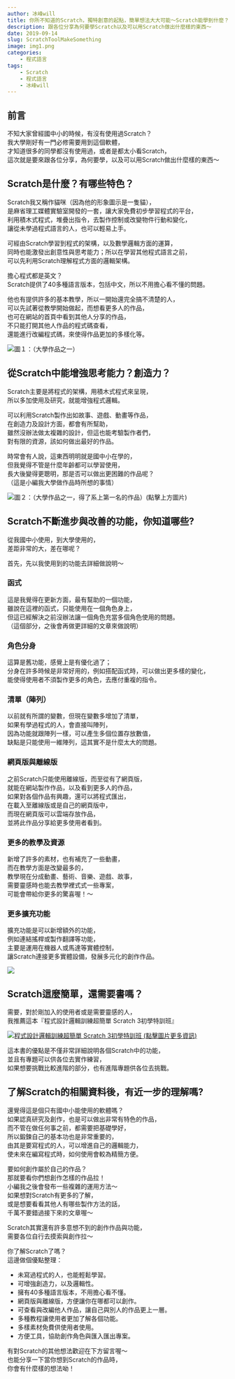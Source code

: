 ```yaml
---
author: 冰峰will
title: 你所不知道的Scratch，獨特創意的起點，簡單想法大大可能～Scratch能學到什麼？實現你的獨特創意，不可不知的創造工具
description: 跟各位分享為何要學Scratch以及可以用Scratch做出什麼樣的東西～
date: 2019-09-14
slug: ScratchToolMakeSomething
image: img1.png
categories:
    - 程式語言
tags: 
    - Scratch
    - 程式語言
    - 冰峰will
---
```


## 前言
不知大家曾經國中小的時候，有沒有使用過Scratch？  
我大學剛好有一門必修需要用到這個軟體，  
才知道很多的同學都沒有使用過，或者是都太小看Scratch，  
這次就是要來跟各位分享，為何要學，以及可以用Scratch做出什麼樣的東西～  


## Scratch是什麼？有哪些特色？
Scratch我又稱作貓咪（因為他的形象圖示是一隻貓），  
是麻省理工媒體實驗室開發的一套，讓大家免費初步學習程式的平台，  
利用積木式程式，堆疊出指令，去製作控制或改變物件行動和變化，  
讓從未學過程式語言的人，也可以輕易上手。

可經由Scratch學習到程式的架構，以及數學邏輯方面的運算，  
同時也能激發出創意性與思考能力；所以在學習其他程式語言之前，  
可以先利用Scratch理解程式方面的邏輯架構。

擔心程式都是英文？  
Scratch提供了40多種語言版本，包括中文，所以不用擔心看不懂的問題。

他也有提供許多的基本教學，所以一開始還完全搞不清楚的人，  
可以先試著從教學開始做起，而想看更多人的作品，  
也可在網站的首頁中看到其他人分享的作品，  
不只能打開其他人作品的程式碼查看，  
還能進行改編程式碼，來使得作品更加的多樣化等。  
 
![圖１：（大學作品之一）](img2.png)


## 從Scratch中能增強思考能力？創造力？
Scratch主要是將程式的架構，用積木式程式來呈現，  
所以多加使用及研究，就能增強程式邏輯。

可以利用Scratch製作出如故事、遊戲、動畫等作品，  
在創造力及設計方面，都會有所幫助，  
雖然沒辦法做太複雜的設計，但這也能考驗製作者們，  
對有限的資源，該如何做出最好的作品。

時常會有人說，這東西明明就是國中小在學的，  
但我覺得不管是什麼年齡都可以學習使用，  
長大後變得更聰明，那是否可以做出更困難的作品呢？  
（這是小編我大學做作品時所想的事情）
 
![圖２：（大學作品之一，得了系上第一名的作品）(點擊上方圖片)](gif1.gif)


## Scratch不斷進步與改善的功能，你知道哪些?
從我國中小使用，到大學使用的，  
差距非常的大，差在哪呢？

首先，先以我使用到的功能去詳細做說明～  

### 函式
這是我覺得在更新方面，最有幫助的一個功能，  
雖說在這裡的函式，只能使用在一個角色身上，  
但這已經解決之前沒辦法讓一個角色充當多個角色使用的問題。  
（這個部分，之後會再做更詳細的文章來做說明）

### 角色分身
這算是舊功能，感覺上是有優化過了；  
分身在許多時候是非常好用的，例如搭配函式時，可以做出更多樣的變化，  
能使得使用者不須製作更多的角色，去應付重複的指令。

### 清單（陣列）
以前就有所謂的變數，但現在變數多增加了清單，  
如果有學過程式的人，會直接叫陣列，  
因為功能就跟陣列一樣，可以產生多個位置存放數值，  
缺點是只能使用一維陣列，這其實不是什麼太大的問題。

### 網頁版與離線版
之前Scratch只能使用離線版，而至從有了網頁版，  
就能在網站製作作品，以及看到更多人的作品，  
如果對各個作品有興趣，還可以將程式匯出，  
在載入至離線版或是自己的網頁版中，  
而現在網頁版可以雲端存放作品，  
並將此作品分享給更多使用者看到。

### 更多的教學及資源
新增了許多的素材，也有補充了一些動畫，  
而在教學方面是改變最多的，  
教學現在分成動畫、藝術、音樂、遊戲、故事，  
需要靈感時也能去教學裡式式一些專案，  
可能會帶給你更多的驚喜喔！～

### 更多擴充功能
擴充功能是可以新增額外的功能，  
例如連結搖桿或製作翻譯等功能，  
主要是運用在機器人或馬達等實體控制，  
讓Scratch連接更多實體設備，發展多元化的創作作品。

![](img3.png)
 

## Scratch這麼簡單，還需要書嗎？  
需要，對於剛加入的使用者或是需要靈感的人，  
我推薦這本『程式設計邏輯訓練超簡單 Scratch 3初學特訓班』  
 
[![程式設計邏輯訓練超簡單 Scratch 3初學特訓班  (點擊圖片更多資訊)](book1.png)](https://www.books.com.tw/products/0010825027 "博客來連結：程式設計邏輯訓練超簡單 Scratch 3初學特訓班")

這本書的優點是不僅非常詳細說明各個Scratch中的功能，  
並且有專題可以供各位去實作練習，  
如果想要挑戰比較進階的部分，也有進階專題供各位去挑戰。


## 了解Scratch的相關資料後，有近一步的理解嗎?
還覺得這是個只有國中小能使用的軟體嗎？  
如果認真研究及創作，也是可以做出非常有特色的作品，  
而不管在做任何事之前，都需要把基礎學好，  
所以鍛鍊自己的基本功也是非常重要的，  
由其是要寫程式的人，可以增進自己的邏輯能力，  
使未來在編寫程式時，如何使用會較為精簡方便。

要如何創作屬於自己的作品？  
那就要看你們想創作怎樣的作品拉！  
小編我之後會發布一些複雜的運用方法～  
如果想對Scratch有更多的了解，  
或是想要看看其他人有哪些製作方法的話，  
千萬不要錯過接下來的文章喔～

Scratch其實還有許多意想不到的創作作品與功能，  
需要各位自行去摸索與創作拉～

你了解Scratch了嗎？  
這邊做個優點整理：
* 未寫過程式的人，也能輕鬆學習。
* 可增強創造力，以及邏輯性。
* 擁有40多種語言版本，不用擔心看不懂。
* 網頁版與離線版，方便讓你在哪都可以創作。
* 可查看與改編他人作品，讓自己與別人的作品更上一層。
* 多種教程讓使用者更加了解各個功能。
* 多樣素材免費供使用者使用。
* 方便工具，協助創作角色與匯入匯出專案。

有對Scratch的其他想法歡迎在下方留言喔～  
也能分享一下當你想到Scratch的作品時，  
你會有什麼樣的想法呦！

